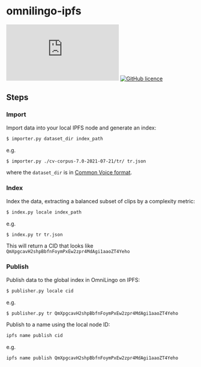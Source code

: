 # omnilingo-ipfs

[![Matrix #omnilingo:matrix.org](https://img.shields.io/matrix/omnilingo:matrix.org?color=blue&label=matrix%20chat&server_fqdn=matrix.org&style=flat-square)](https://matrix.to/#/#omnilingo:matrix.org?via=matrix.org)
[![GitHub licence](https://img.shields.io/badge/licence-AGPL--3.0-orange)](https://github.com/omnilingo/omnilingo-ipfs/blob/master/COPYING)


## Steps 

### Import

Import data into your local IPFS node and generate an index:

```bash
$ importer.py dataset_dir index_path
```

e.g. 

```bash
$ importer.py ./cv-corpus-7.0-2021-07-21/tr/ tr.json
```

where the `dataset_dir` is in [Common Voice format](doc/FORMAT.md).

### Index

Index the data, extracting a balanced subset of clips by a complexity metric:

```bash
$ index.py locale index_path
```

e.g. 

```bash
$ index.py tr tr.json
```

This will return a CID that looks like `QmXpgcavH2shpBbfnFoymPxEw2zpr4MdAgi1aaoZT4Yeho`

### Publish

Publish data to the global index in OmniLingo on IPFS:

```bash
$ publisher.py locale cid
```

e.g. 

```bash
$ publisher.py tr QmXpgcavH2shpBbfnFoymPxEw2zpr4MdAgi1aaoZT4Yeho
```

Publish to a name using the local node ID:

```bash
ipfs name publish cid 
```

e.g. 

```bash
ipfs name publish QmXpgcavH2shpBbfnFoymPxEw2zpr4MdAgi1aaoZT4Yeho
```
